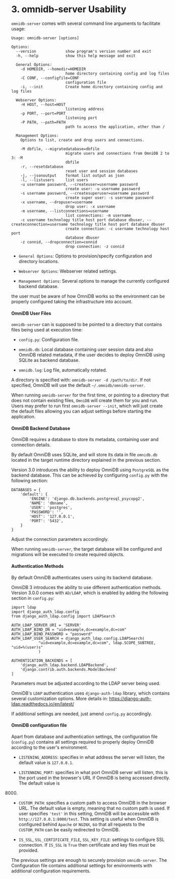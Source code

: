 # 3. omnidb-server Usability

`omnidb-server` comes with several command line arguments to facilitate usage:

```
Usage: omnidb-server [options]

Options:
  --version             show program's version number and exit
  -h, --help            show this help message and exit

  General Options:
    -d HOMEDIR, --homedir=HOMEDIR
                        home directory containing config and log files
    -C CONF, --configfile=CONF
                        configuration file
    -i, --init          Create home directory containing config and log files

  Webserver Options:
    -H HOST, --host=HOST
                        listening address
    -p PORT, --port=PORT
                        listening port
    -P PATH, --path=PATH
                        path to access the application, other than /

  Management Options:
    Options to list, create and drop users and connections.

    -M dbfile, --migratedatabase=dbfile
                        migrate users and connections from OmniDB 2 to 3: -M
                        dbfile
    -r, --resetdatabase
                        reset user and session databases
    -j, --jsonoutput    format list output as json
    -l, --listusers     list users
    -u username password, --createuser=username password
                        create user: -u username password
    -s username password, --createsuperuser=username password
                        create super user: -s username password
    -x username, --dropuser=username
                        drop user: -x username
    -m username, --listconnections=username
                        list connections: -m username
    -c username technology title host port database dbuser, --createconnection=username technology title host port database dbuser
                        create connection: -c username technology host port
                        database dbuser
    -z connid, --dropconnection=connid
                        drop connection: -z connid
```

- `General Options`: Options to provision/specify configuration and directory locations.

- `Webserver Options`: Webserver related settings.

- `Management Options`: Several options to manage the currently configured backend
database.

the user must be aware of how OmniDB works so
the environment can be properly configured taking the infrastructure into account.

#### OmniDB User Files

`omnidb-server` can is supposed to be pointed to a directory that contains files
being used at execution time:

- `config.py`: Configuration file.

- `omnidb.db`: Local database containing user session data and also OmniDB related
metadata, if the user decides to deploy OmniDB using SQLite as backend database.

- `omnidb.log`: Log file, automatically rotated.

A directory is specified with: `omnidb-server -d /path/to/dir`. If not specified,
OmniDB will use the default `~/.omnidb/omnidb-server`.

When running `omnidb-server` for the first time, or pointing to a directory that
does not contain existing files, `OmniDB` will create them for you and run. Users
may prefer to run first `omnidb-server --init`, which will just create the default
files allowing you can adjust settings before starting the application.

#### OmniDB Backend Database

OmniDB requires a database to store its metadata, containing user and connection
details.

By default OmniDB uses SQLite, and will store its data in file `omnidb.db` located
in the target runtime directory explained in the previous section.

Version 3.0 introduces the ability to deploy OmniDB using `PostgreSQL` as the backend
database. This can be achieved by configuring `config.py` with the following section:

```
DATABASES = {
    'default': {
        'ENGINE': 'django.db.backends.postgresql_psycopg2',
        'NAME': 'dbname',
        'USER': 'postgres',
        'PASSWORD': '',
        'HOST': '127.0.0.1',
        'PORT': '5432',
    }
}
```

Adjust the connection parameters accordingly.

When running `omnidb-server`, the target database will be configured and migrations
will be executed to create required objects.

#### Authentication Methods

By default OmniDB authenticates users using its backend database.

OmniDB 3 introduces the ability to use different authentication methods. Version
3.0.0 comes with `AD/LDAP`, which is enabled by adding the following section in
`config.py`:

```
import ldap
import django_auth_ldap.config
from django_auth_ldap.config import LDAPSearch

AUTH_LDAP_SERVER_URI = 'SERVER'
AUTH_LDAP_BIND_DN = "uid=example,dc=example,dc=com"
AUTH_LDAP_BIND_PASSWORD = "password"
AUTH_LDAP_USER_SEARCH = django_auth_ldap.config.LDAPSearch(
            "uid=example,dc=example,dc=com", ldap.SCOPE_SUBTREE, "uid=%(user)s"
            )

AUTHENTICATION_BACKENDS = [
    'django_auth_ldap.backend.LDAPBackend',
    'django.contrib.auth.backends.ModelBackend'
]
```

Parameters must be adjusted according to the LDAP server being used.

OmniDB's `LDAP` authentication uses `django-auth-ldap` library, which contains several
customization options. More details in: https://django-auth-ldap.readthedocs.io/en/latest/

If additional settings are needed, just amend `config.py` accordingly.

#### OmniDB configuration file

Apart from database and authentication settings, the configuration file (`config.py`)
contains all settings required to properly deploy OmniDB according to the user's
environment.

- `LISTENING_ADDRESS`: specifies in what address the server will listen, the default
value is `127.0.0.1`.

- `LISTENNING_PORT`: specifies in what port OmniDB server will listen, this is the port used
in the browser's URL if OmniDB is being accessed directly. The default value is
8000.

- `CUSTOM_PATH`: specifies a custom path to access OmniDB in the browser URL. The
default value is empty, meaning that no custom path is used. If user specifies `'test'`
in this setting, OmniDB will be accessible with `http://127.0.0.1:8000/test`. This
setting is useful when OmniDB is configured behind `Apache` or `NGINX`, so that
all requests to the `CUSTOM_PATH` can be easily redirected to OmniDB.

- `IS_SSL`, `SSL_CERTIFICATE_FILE`, `SSL_KEY_FILE`: settings to configure SSL
connection. If `IS_SSL` is `True` then certificate and key files must be provided.

The previous settings are enough to securely provision `omnidb-server`. The Configuration
file contains additional settings for environments with additional configuration
requirements.
